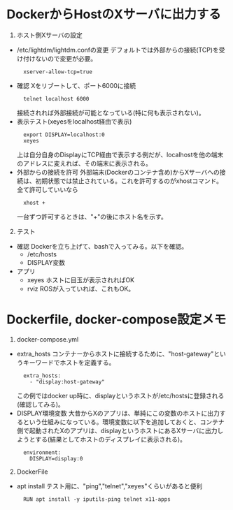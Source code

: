 # DockerからHostのXサーバに出力する
1. ホスト側Xサーバの設定
- /etc/lightdm/lightdm.confの変更 
  デフォルトでは外部からの接続(TCP)を受け付けないので変更が必要。
  ~~~
    xserver-allow-tcp=true
  ~~~
- 確認
  Xをリブートして、ポート6000に接続
  ~~~
    telnet localhost 6000
  ~~~
  接続されれば外部接続が可能となっている(特に何も表示されない)。
- 表示テスト(xeyesをlocalhost経由で表示)
  ~~~
    export DISPLAY=localhost:0
    xeyes
  ~~~
  上は自分自身のDisplayにTCP経由で表示する例だが、localhostを他の端末のアドレスに変えれば、その端末に表示される。
- 外部からの接続を許可
  外部端末(Dockerのコンテナ含め)からXサーバへの接続は、初期状態では禁止されている。これを許可するのがxhostコマンド。全て許可していいなら
  ~~~
    xhost +
  ~~~
  一台ずつ許可するときは、"+"の後にホスト名を示す。

2. テスト
- 確認
  Dockerを立ち上げて、bashで入ってみる。以下を確認。
  - /etc/hosts
  - DISPLAY変数
- アプリ
  - xeyes
  ホストに目玉が表示されればOK
  - rviz
  ROSが入っていれば、これもOK。



# Dockerfile, docker-compose設定メモ
1. docker-compose.yml
- extra_hosts
  コンテナーからホストに接続するために、"host-gateway"というキーワードでホストを定義する。
  ~~~
    extra_hosts:
      - "display:host-gateway"
  ~~~
  この例ではdocker up時に、displayというホストが/etc/hostsに登録される(確認してみる)。
- DISPLAY環境変数
  大昔からXのアプリは、単純にこの変数のホストに出力するという仕組みになっている。環境変数に以下を追加しておくと、コンテナ側で起動されたXのアプリは、displayというホストにあるXサーバに出力しようとする(結果としてホストのディスプレイに表示される)。
  ~~~
    environment:
      DISPLAY=display:0
  ~~~

2. DockerFile
- apt install
  テスト用に、"ping","telnet","xeyes"くらいがあると便利
  ~~~
    RUN apt install -y iputils-ping telnet x11-apps
  ~~~
